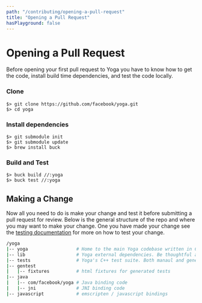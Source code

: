 ```yaml
---
path: "/contributing/opening-a-pull-request"
title: "Opening a Pull Request"
hasPlayground: false
---
```


# Opening a Pull Request

Before opening your first pull request to Yoga you have to know how to get the code,
install build time dependencies, and test the code locally.

### Clone

```
$> git clone https://github.com/facebook/yoga.git
$> cd yoga
```

### Install dependencies

```
$> git submodule init
$> git submodule update
$> brew install buck
```

### Build and Test

```
$> buck build //:yoga
$> buck test //:yoga
```

## Making a Change

Now all you need to do is make your change and test it before submitting a pull request for review.
Below is the general structure of the repo and where you may want to make your change. One you have
made your change see the [testing documentation](/contributing/testing) for more on how to test your change.

``` bash
/yoga
|-- yoga                  # Home to the main Yoga codebase written in C++. Any algorithmic changes should be made here
|-- lib                   # Yoga external dependencies. Be thoughtful adding any new ones
|-- tests                 # Yoga's C++ test suite. Both manaul and generated tests
|-- gentest
|   |-- fixtures          # html fixtures for generated tests
|-- java
|   |-- com/facebook/yoga # Java binding code
|   |-- jni               # JNI binding code
|-- javascript            # emscripten / javascript bindings
```
